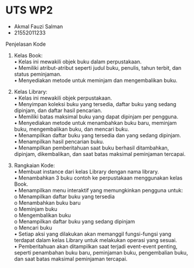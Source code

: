 # UTS WP2
<ul>
  <li>Akmal Fauzi Salman</li>
  <li>21552011233</li>
</ul>
Penjelasan Kode

1.	Kelas Book:<br/>
•	Kelas ini mewakili objek buku dalam perpustakaan.<br/>
•	Memiliki atribut-atribut seperti judul buku, penulis, tahun terbit, dan status peminjaman.<br/>
•	Menyediakan metode untuk meminjam dan mengembalikan buku.

2.	Kelas Library:<br/>
•	Kelas ini mewakili objek perpustakaan.<br/>
•	Menyimpan koleksi buku yang tersedia, daftar buku yang sedang dipinjam, dan daftar hasil pencarian.<br/>
•	Memiliki batas maksimal buku yang dapat dipinjam per pengguna.<br/>
•	Menyediakan metode untuk menambahkan buku baru, meminjam buku, mengembalikan buku, dan mencari buku.<br/>
•	Menampilkan daftar buku yang tersedia dan yang sedang dipinjam.<br/>
•	Menampilkan hasil pencarian buku.<br/>
•	Menampilkan pemberitahuan saat buku berhasil ditambahkan, dipinjam, dikembalikan, dan saat batas maksimal peminjaman tercapai.

3.	Rangkaian Kode:<br/>
•	Membuat instance dari kelas Library dengan nama library.<br/>
•	Menambahkan 3 buku contoh ke perpustakaan menggunakan kelas Book.<br/>
•	Menampilkan menu interaktif yang memungkinkan pengguna untuk:<br/>
o	Menampilkan daftar buku yang tersedia<br/>
o	Menambahkan buku baru<br/>
o	Meminjam buku<br/>
o	Mengembalikan buku<br/>
o	Menampilkan daftar buku yang sedang dipinjam<br/>
o	Mencari buku<br/>
•	Setiap aksi yang dilakukan akan memanggil fungsi-fungsi yang terdapat dalam kelas Library untuk melakukan operasi yang sesuai.<br/>
•	Pemberitahuan akan ditampilkan saat terjadi event-event penting, seperti penambahan buku baru, peminjaman buku, pengembalian buku, dan saat batas maksimal peminjaman tercapai.
